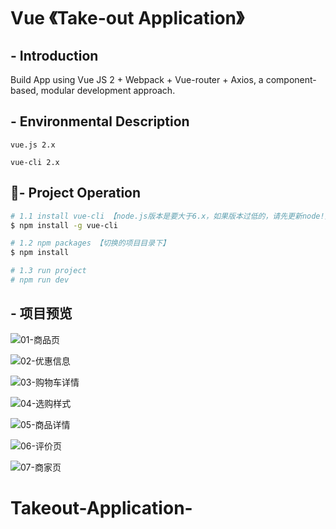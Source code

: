 # Vue 《Take-out Application》

## - Introduction
Build App using Vue JS 2 + Webpack + Vue-router + Axios, a component-based, modular development approach.


## - Environmental Description
`vue.js 2.x`

`vue-cli 2.x`

## - Project Operation
``` bash
# 1.1 install vue-cli 【node.js版本是要大于6.x，如果版本过低的，请先更新node!】
$ npm install -g vue-cli

# 1.2 npm packages 【切换的项目目录下】
$ npm install

# 1.3 run project
# npm run dev
```

## - 项目预览
![01-商品页](http://bluezyz.com/usr/uploads/2019/10/587669134.png)

![02-优惠信息](http://bluezyz.com/usr/uploads/2019/10/2344939518.png)

![03-购物车详情](http://bluezyz.com/usr/uploads/2019/10/104203074.png)

![04-选购样式](http://bluezyz.com/usr/uploads/2019/10/3358058103.png)

![05-商品详情](http://bluezyz.com/usr/uploads/2019/10/2664403843.png)

![06-评价页](http://bluezyz.com/usr/uploads/2019/10/1336476675.png)

![07-商家页](http://bluezyz.com/usr/uploads/2019/10/656186445.png)
# Takeout-Application-
